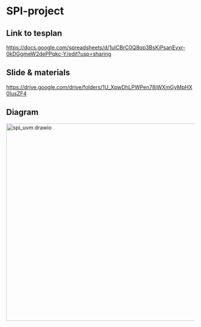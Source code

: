 # SPI-project
## Link to tesplan
https://docs.google.com/spreadsheets/d/1ulCBrC0Q8qp3BsKiPsanEvxr-0kDGgmeW2dePPqkc-Y/edit?usp=sharing

## Slide & materials
https://drive.google.com/drive/folders/1U_XpwDhLPWPen78jWXmGyMpHX0IusZF4

## Diagram
<img width="799" height="527" alt="spi_uvm drawio" src="https://github.com/user-attachments/assets/89c52425-07e2-427f-90d6-e02dd71d97b8" />
